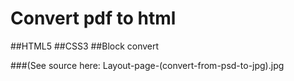 # Convert pdf to html

##HTML5
##CSS3
##Block convert

###(See source here: Layout-page-(convert-from-psd-to-jpg).jpg
